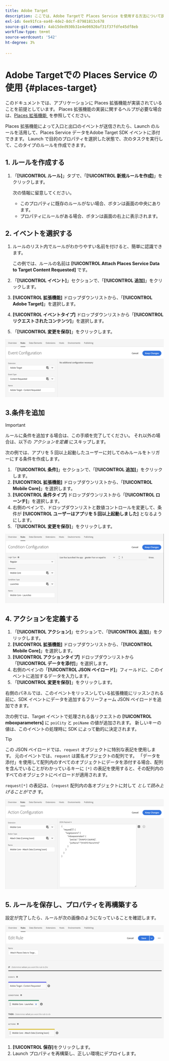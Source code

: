 ```yaml
---
title: Adobe Target
description: ここでは、Adobe Targetで Places Service を使用する方法について説明します。
exl-id: 6ee91fca-ea48-4de2-8dcf-87981813c678
source-git-commit: 4ab15ded930b31e4e06920af31f37fdfe45df8eb
workflow-type: tm+mt
source-wordcount: '542'
ht-degree: 3%

---
```


# Adobe Targetでの Places Service の使用 {#places-target}

このドキュメントでは、アプリケーションに Places 拡張機能が実装されていることを前提としています。 Places 拡張機能の実装に関するヘルプが必要な場合は、[Places 拡張機能 &#x200B;](/help/places-ext-aep-sdks/places-extension/places-extension.md) を参照してください。

Places 拡張機能によって入口と出口のイベントが送信されたら、Launch のルールを活用して、Places Service データをAdobe Target SDK イベントに添付できます。 Launch で目的のプロパティを選択した状態で、次のタスクを実行して、このタイプのルールを作成できます。

## 1. ルールを作成する

1. 「**[!UICONTROL ルール]**」タブで、「**[!UICONTROL 新規ルールを作成]**」をクリックします。

   次の情報に留意してください。

   * このプロパティに既存のルールがない場合、ボタンは画面の中央にあります。
   * プロパティにルールがある場合、ボタンは画面の右上に表示されます。

## 2. イベントを選択する

1. ルールのリスト内でルールがわかりやすい名前を付けると、簡単に認識できます。

   この例では、ルールの名前は **[!UICONTROL Attach Places Service Data to Target Content Requested]** です。

1. 「**[!UICONTROL イベント]**」セクションで、「**[!UICONTROL 追加]**」をクリックします。
1. **[!UICONTROL 拡張機能]** ドロップダウンリストから、「**[!UICONTROL Adobe Target]**」を選択します。
1. **[!UICONTROL イベントタイプ]** ドロップダウンリストから「**[!UICONTROL リクエストされたコンテンツ]**」を選択します。
1. 「**[!UICONTROL 変更を保存]**」をクリックします。

![&#x200B; イベントを追加 &#x200B;](/help/assets/ad-setEvent_target.png)

## 3.条件を追加

>[!IMPORTANT]
>
>ルールに条件を追加する場合は、この手順を完了してください。 それ以外の場合は、以下の *アクションを定義* にスキップします。

次の例では、アプリを 5 回以上起動したユーザーに対してのみルールをトリガーにする条件を作成します。

1. 「**[!UICONTROL 条件]**」セクションで、「**[!UICONTROL 追加]**」をクリックします。
1. **[!UICONTROL 拡張機能]** ドロップダウンリストから、「**[!UICONTROL Mobile Core]**」を選択します。
1. **[!UICONTROL 条件タイプ]** ドロップダウンリストから「**[!UICONTROL ローンチ]**」を選択します。
1. 右側のペインで、ドロップダウンリストと数値コントロールを変更して、条件が **[!UICONTROL ユーザーはアプリを 5 回以上起動しました]** となるようにします。
1. 「**[!UICONTROL 変更を保存]**」をクリックします。

![&#x200B; 条件を追加 &#x200B;](/help/assets/ad-setCondition_target.png)

## 4. アクションを定義する

1. 「**[!UICONTROL アクション]**」セクションで、「**[!UICONTROL 追加]**」をクリックします。
1. **[!UICONTROL 拡張機能]** ドロップダウンリストから、「**[!UICONTROL Mobile Core]**」を選択します。
1. **[!UICONTROL アクションタイプ]** ドロップダウンリストから「**[!UICONTROL データを添付]**」を選択します。
1. 右側のペインの「**[!UICONTROL JSON ペイロード]**」フィールドに、このイベントに追加するデータを入力します。
1. 「**[!UICONTROL 変更を保存]**」をクリックします。

右側のパネルでは、このイベントをリッスンしている拡張機能にリッスンされる前に、SDK イベントにデータを追加するフリーフォーム JSON ペイロードを追加できます。

次の例では、Target イベントで処理される各リクエストの **[!UICONTROL mboxparameters]** に `poiCity` と `poiName` の値が追加されます。 新しいキーの値は、このイベントの処理時に SDK によって動的に決定されます。

>[!TIP]
>
>この JSON ペイロードでは、`request` オブジェクトに特別な表記を使用します。 元のイベントでは、`request` は匿名オブジェクトの配列です。 「データを添付」を使用して配列内のすべてのオブジェクトにデータを添付する場合、配列を含んでいることがわかっているキーに `[*]` の表記を使用すると、その配列内のすべてのオブジェクトにペイロードが適用されます。
>
>`request[*]` の表記は、（`request` 配列内の各オブジェクトに対して _として読み上げることができ_ す。

![&#x200B; アクションの定義 &#x200B;](/help/assets/ad-setAction-target.png)

## 5. ルールを保存し、プロパティを再構築する

設定が完了したら、ルールが次の画像のようになっていることを確認します。

![&#x200B; 完了したルール &#x200B;](/help/assets/ad-ruleComplete-target.png)

1. **[!UICONTROL 保存]**&#x200B;をクリックします。
1. Launch プロパティを再構築し、正しい環境にデプロイします。
